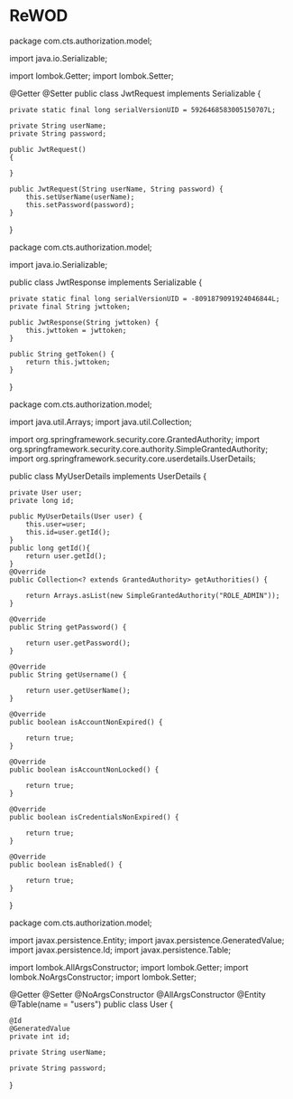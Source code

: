 # ReWOD
package com.cts.authorization.model;

import java.io.Serializable;

import lombok.Getter;
import lombok.Setter;

@Getter @Setter
public class JwtRequest implements Serializable {

	private static final long serialVersionUID = 5926468583005150707L;
	
	private String userName;
	private String password;
	
	public JwtRequest()
	{
		
	}

	public JwtRequest(String userName, String password) {
		this.setUserName(userName);
		this.setPassword(password);
	}
}




package com.cts.authorization.model;

import java.io.Serializable;

public class JwtResponse implements Serializable {

	private static final long serialVersionUID = -8091879091924046844L;
	private final String jwttoken;

	public JwtResponse(String jwttoken) {
		this.jwttoken = jwttoken;
	}

	public String getToken() {
		return this.jwttoken;
	}
}




package com.cts.authorization.model;

import java.util.Arrays;
import java.util.Collection;

import org.springframework.security.core.GrantedAuthority;
import org.springframework.security.core.authority.SimpleGrantedAuthority;
import org.springframework.security.core.userdetails.UserDetails;

public class MyUserDetails implements UserDetails {

	private User user;
	private long id;

	public MyUserDetails(User user) {
		this.user=user;
		this.id=user.getId();
	}
	public long getId(){
		return user.getId();
	}
	@Override
	public Collection<? extends GrantedAuthority> getAuthorities() {
		
		return Arrays.asList(new SimpleGrantedAuthority("ROLE_ADMIN"));
	}

	@Override
	public String getPassword() {
		
		return user.getPassword();
	}

	@Override
	public String getUsername() {
		
		return user.getUserName();
	}

	@Override
	public boolean isAccountNonExpired() {
		
		return true;
	}

	@Override
	public boolean isAccountNonLocked() {
		
		return true;
	}

	@Override
	public boolean isCredentialsNonExpired() {
		
		return true;
	}

	@Override
	public boolean isEnabled() {
		
		return true;
	}

}



package com.cts.authorization.model;

import javax.persistence.Entity;
import javax.persistence.GeneratedValue;
import javax.persistence.Id;
import javax.persistence.Table;

import lombok.AllArgsConstructor;
import lombok.Getter;
import lombok.NoArgsConstructor;
import lombok.Setter;

@Getter @Setter @NoArgsConstructor @AllArgsConstructor
@Entity
@Table(name = "users")
public class User {
	
	@Id
	@GeneratedValue
	private int id;
	
	private String userName;
	
	private String password;
	
}
